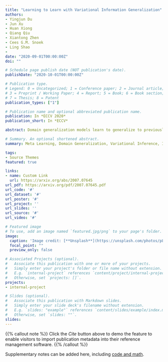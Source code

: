 ```yaml
---
title: "Learning to Learn with Variational Information Generalization"
authors:
- Yingjun Du
- Jun Xu 
- Huan Xiong
- Qiang Qiu 
- Xiantong Zhen 
- Cees G.M. Snoek
- Ling Shao
- 
date: "2020-09-01T00:00:00Z"
doi: ""

# Schedule page publish date (NOT publication's date).
publishDate: "2020-10-01T00:00:00Z"

# Publication type.
# Legend: 0 = Uncategorized; 1 = Conference paper; 2 = Journal article;
# 3 = Preprint / Working Paper; 4 = Report; 5 = Book; 6 = Book section;
# 7 = Thesis; 8 = Patent
publication_types: ["1"]

# Publication name and optional abbreviated publication name.
publication: In *ECCV 2020*
publication_short: In *ECCV*

abstract: Domain generalization models learn to generalize to previously unseen domains, but suffer from prediction uncertainty and domain shift. In this paper, we address both problems. We introduce a probabilistic meta-learning model for domain generalization, in which classifier parameters shared across domains are modeled as distributions. This enables better handling of prediction uncertainty on unseen domains. To deal with domain shift, we learn domain-invariant representations by the proposed principle of meta variational information bottleneck, we call MetaVIB. MetaVIB is derived from novel variational bounds of mutual information, by leveraging the meta-learning setting of domain generalization. Through episodic training, MetaVIB learns to gradually narrow domain gaps to establish domain-invariant representations, while simultaneously maximizing prediction accuracy. We conduct experiments on three benchmarks for cross-domain visual recognition. Comprehensive ablation studies validate the benefits of MetaVIB for domain generalization. The comparison results demonstrate our method outperforms previous approaches consistently.

# Summary. An optional shortened abstract.
summary: Meta Learning, Domain Generalization, Variational Inference, Information Bottleneck

tags:
- Source Themes
featured: true

links:
- name: Custom Link
  url: https://arxiv.org/abs/2007.07645
url_pdf: https://arxiv.org/pdf/2007.07645.pdf
url_code: '#'
url_dataset: '#'
url_poster: '#'
url_project: ''
url_slides: ''
url_source: '#'
url_video: '#'

# Featured image
# To use, add an image named `featured.jpg/png` to your page's folder. 
image:
  caption: 'Image credit: [**Unsplash**](https://unsplash.com/photos/pLCdAaMFLTE)'
  focal_point: ""
  preview_only: false

# Associated Projects (optional).
#   Associate this publication with one or more of your projects.
#   Simply enter your project's folder or file name without extension.
#   E.g. `internal-project` references `content/project/internal-project/index.md`.
#   Otherwise, set `projects: []`.
projects:
- internal-project

# Slides (optional).
#   Associate this publication with Markdown slides.
#   Simply enter your slide deck's filename without extension.
#   E.g. `slides: "example"` references `content/slides/example/index.md`.
#   Otherwise, set `slides: ""`.
slides:
---
```


{{% callout note %}}
Click the *Cite* button above to demo the feature to enable visitors to import publication metadata into their reference management software.
{{% /callout %}}

Supplementary notes can be added here, including [code and math](https://sourcethemes.com/academic/docs/writing-markdown-latex/).
